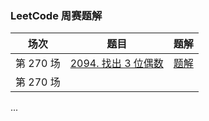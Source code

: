 ### LeetCode 周赛题解
|场次|题目|题解|
|---|---|---|
|第 270 场|[2094. 找出 3 位偶数](https://leetcode-cn.com/problems/finding-3-digit-even-numbers/)|[题解](https://mp.weixin.qq.com/s?__biz=MzU2NzAzMjQyOA==&mid=2247484555&idx=1&sn=737719b257c05bdcd59e0b525a452121&chksm=fca22b88cbd5a29ef64dadea063f279fd97b7a351105776c97991355ecd8480f2ba82366716c&token=2098943954&lang=zh_CN#rd)|
|第 270 场|||
... 
